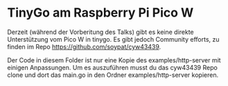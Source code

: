 # TinyGo am Raspberry Pi Pico W

Derzeit (während der Vorberitung des Talks) gibt es keine direkte Unterstützung vom Pico W in tinygo. Es gibt jedoch Community efforts, zu finden im Repo https://github.com/soypat/cyw43439.

Der Code in diesem Folder ist nur eine Kopie des examples/http-server mit einigen Anpassungen. Um es auszuführen musst du das cyw43439 Repo clone und dort das main.go in den Ordner examples/http-server kopieren.
